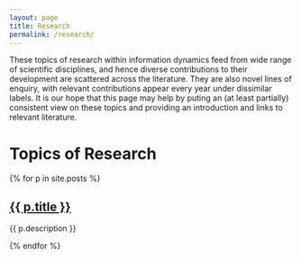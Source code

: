 ```yaml
---
layout: page
title: Research
permalink: /research/
---
```


These topics of research within information dynamics feed from wide range of
scientific disciplines, and hence diverse contributions to their development
are scattered across the literature. They are also novel lines of enquiry, with
relevant contributions appear every year under dissimilar labels. It is our
hope that this page may help by puting an (at least partially) consistent view
on these topics and providing an introduction and links to relevant literature.

# Topics of Research

{% for p in site.posts %}
<h2><a href="{{ p.url }}" target="_blank" style="{{ p.hidetitle }}">{{ p.title }}</a></h2>
<p>
{{ p.description }}</p>
{% endfor %}

